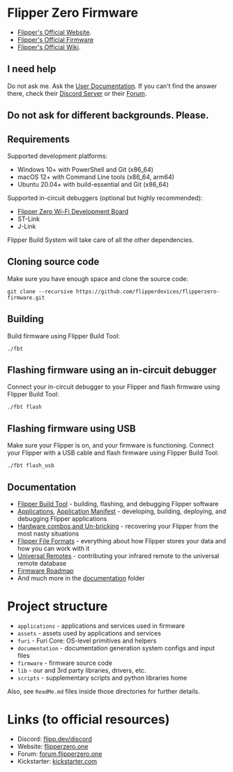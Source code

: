 # Flipper Zero Firmware

- [Flipper's Official Website](https://flipperzero.one).
- [Flipper's Official Firmware](https://update.flipperzero.one)
- [Flipper's Official Wiki](https://docs.flipperzero.one).

## I need help

Do not ask me. Ask the [User Documentation](https://docs.flipperzero.one). If you can't find the answer there, check their [Discord Server](https://flipp.dev/discord) or their [Forum](https://forum.flipperzero.one/).

## Do not ask for different backgrounds. Please.
## Requirements

Supported development platforms:

- Windows 10+ with PowerShell and Git (x86_64)
- macOS 12+ with Command Line tools (x86_64, arm64)
- Ubuntu 20.04+ with build-essential and Git (x86_64)

Supported in-circuit debuggers (optional but highly recommended):

- [Flipper Zero Wi-Fi Development Board](https://shop.flipperzero.one/products/wifi-devboard)
- ST-Link
- J-Link

Flipper Build System will take care of all the other dependencies.

## Cloning source code

Make sure you have enough space and clone the source code:

```shell
git clone --recursive https://github.com/flipperdevices/flipperzero-firmware.git
```

## Building

Build firmware using Flipper Build Tool:

```shell
./fbt
```

## Flashing firmware using an in-circuit debugger

Connect your in-circuit debugger to your Flipper and flash firmware using Flipper Build Tool:

```shell
./fbt flash
```

## Flashing firmware using USB

Make sure your Flipper is on, and your firmware is functioning. Connect your Flipper with a USB cable and flash firmware using Flipper Build Tool:

```shell
./fbt flash_usb
```

## Documentation

- [Flipper Build Tool](/documentation/fbt.md) - building, flashing, and debugging Flipper software
- [Applications](/documentation/AppsOnSDCard.md), [Application Manifest](/documentation/AppManifests.md) - developing, building, deploying, and debugging Flipper applications
- [Hardware combos and Un-bricking](/documentation/KeyCombo.md) - recovering your Flipper from the most nasty situations
- [Flipper File Formats](/documentation/file_formats) - everything about how Flipper stores your data and how you can work with it
- [Universal Remotes](/documentation/UniversalRemotes.md) - contributing your infrared remote to the universal remote database
- [Firmware Roadmap](/documentation/RoadMap.md)
- And much more in the [documentation](/documentation) folder

# Project structure

- `applications`    - applications and services used in firmware
- `assets`          - assets used by applications and services
- `furi`            - Furi Core: OS-level primitives and helpers
- `documentation`   - documentation generation system configs and input files
- `firmware`        - firmware source code
- `lib`             - our and 3rd party libraries, drivers, etc.
- `scripts`         - supplementary scripts and python libraries home

Also, see `ReadMe.md` files inside those directories for further details.

# Links (to official resources)

- Discord: [flipp.dev/discord](https://flipp.dev/discord)
- Website: [flipperzero.one](https://flipperzero.one)
- Forum: [forum.flipperzero.one](https://forum.flipperzero.one/)
- Kickstarter: [kickstarter.com](https://www.kickstarter.com/projects/flipper-devices/flipper-zero-tamagochi-for-hackers)

